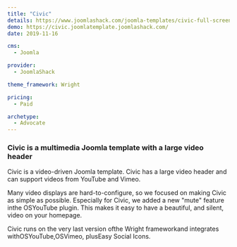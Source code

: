 ```yaml
---
title: "Civic"
details: https://www.joomlashack.com/joomla-templates/civic-full-screen-video
demo: https://civic.joomlatemplate.joomlashack.com/
date: 2019-11-16

cms: 
  - Joomla

provider:
  - JoomlaShack

theme_framework: Wright

pricing:
  - Paid

archetype:
  - Advocate
---
```


### Civic is a multimedia Joomla template with a large video header

Civic is a video-driven Joomla template. Civic has a large video header and can support videos from YouTube and Vimeo.

Many video displays are hard-to-configure, so we focused on making Civic as simple as possible. Especially for Civic, we added a new "mute" feature inthe OSYouTube plugin. This makes it easy to have a beautiful, and silent, video on your homepage.

Civic runs on the very last version ofthe Wright frameworkand integrates withOSYouTube,OSVimeo, plusEasy Social Icons.